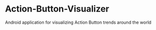 # Action-Button-Visualizer
Android application for visualizing Action Button trends around the world
